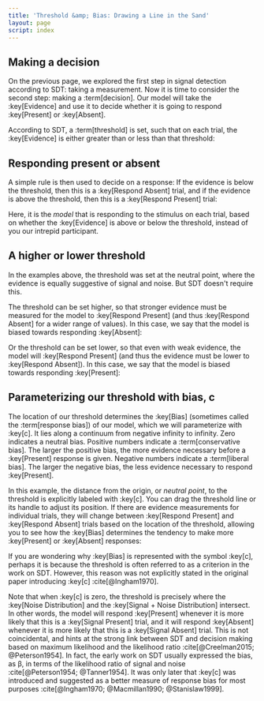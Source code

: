```yaml
---
title: 'Threshold &amp; Bias: Drawing a Line in the Sand'
layout: page
script: index
---
```


## Making a decision

On the previous page, we explored the first step in signal detection according to SDT: taking a
measurement. Now it is time to consider the second step: making a :term[decision]. Our model will
take the :key[Evidence] and use it to decide whether it is going to respond :key[Present] or
:key[Absent].

According to SDT, a :term[threshold] is set, such that on each trial, the :key[Evidence] is either
greater than or less than that threshold:

<sdt-example-model>
  <sdt-control run pause reset trials="10" duration="500"></sdt-control>
  <rdk-task count="100" coherence=".5" trials="10" duration="500" wait="500" iti="500"></rdk-task>
  <sdt-model histogram threshold color="none" d="2.5" c="0"></sdt-model>
</sdt-example-model>

## Responding present or absent

A simple rule is then used to decide on a response: If the evidence is below the threshold, then
this is a :key[Respond Absent] trial, and if the evidence is above the threshold, then this is a
:key[Respond Present] trial:

<sdt-example-model>
  <sdt-control run pause reset trials="10" duration="500"></sdt-control>
  <rdk-task count="100" coherence=".5" trials="10" duration="500" wait="500" iti="500"></rdk-task>
  <sdt-model histogram threshold color="response" d="2.5" c="0"></sdt-model>
  <sdt-response feedback="none"></sdt-response>
</sdt-example-model>

Here, it is the *model* that is responding to the stimulus on each trial, based on whether the
:key[Evidence] is above or below the threshold, instead of you our intrepid participant.

## A higher or lower threshold

In the examples above, the threshold was set at the neutral point, where the evidence is equally
suggestive of signal and noise. But SDT doesn't require this.

The threshold can be set higher, so that stronger evidence must be measured for the model to
:key[Respond Present] (and thus :key[Respond Absent] for a wider range of values). In this case, we
say that the model is biased towards responding :key[Absent]:

<sdt-example-model>
  <sdt-control run pause reset trials="10" duration="500"></sdt-control>
  <rdk-task count="100" coherence=".5" trials="10" duration="500" wait="500" iti="500"></rdk-task>
  <sdt-model histogram threshold color="response" d="2.5" c="2"></sdt-model>
  <sdt-response feedback="none"></sdt-response>
</sdt-example-model>

Or the threshold can be set lower, so that even with weak evidence, the model will :key[Respond
Present] (and thus the evidence must be lower to :key[Respond Absent]). In this case, we say that
the model is biased towards responding :key[Present]:

<sdt-example-model>
  <sdt-control run pause reset trials="10" duration="500"></sdt-control>
  <rdk-task count="100" coherence=".5" trials="10" duration="500" wait="500" iti="500"></rdk-task>
  <sdt-model histogram threshold color="response" d="2.5" c="-2"></sdt-model>
  <sdt-response feedback="none"></sdt-response>
</sdt-example-model>

## Parameterizing our threshold with bias, <span class="math-var">c</span>

The location of our threshold determines the :key[Bias] (sometimes called the :term[response bias])
of our model, which we will parameterize with :key[c]. It lies along a continuum from negative
infinity to infinity. Zero indicates a neutral bias. Positive numbers indicate a :term[conservative
bias]. The larger the positive bias, the more evidence necessary before a :key[Present] response is
given. Negative numbers indicate a :term[liberal bias]. The larger the negative bias, the less
evidence necessary to respond :key[Present].

In this example, the distance from the origin, or *neutral point*, to the threshold is explicitly
labeled with :key[c]. You can drag the threshold line or its handle to adjust its position. If there
are evidence measurements for individual trials, they will change between :key[Respond Present] and
:key[Respond Absent] trials based on the location of the threshold, allowing you to see how the
:key[Bias] determines the tendency to make more :key[Present] or :key[Absent] responses:

<sdt-example-model>
  <sdt-control run pause reset trials="10" duration="500"></sdt-control>
  <rdk-task count="100" coherence=".5" trials="10" duration="500" wait="500" iti="500"></rdk-task>
  <sdt-model interactive threshold bias histogram color="response" d="2.5" c="1"></sdt-model>
  <sdt-response feedback="none"></sdt-response>
</sdt-example-model>

If you are wondering why :key[Bias] is represented with the symbol :key[c], perhaps it is because
the threshold is often referred to as a <span class="math-var">c</span>riterion in the work on SDT.
However, this reason was not explicitly stated in the original paper introducing :key[c]
:cite[@Ingham1970].

Note that when :key[c] is zero, the threshold is precisely where the :key[Noise Distribution] and
the :key[Signal + Noise Distribution] intersect. In other words, the model will respond
:key[Present] whenever it is more likely that this is a :key[Signal Present] trial, and it will
respond :key[Absent] whenever it is more likely that this is a :key[Signal Absent] trial. This is
not coincidental, and hints at the strong link between SDT and decision making based on maximum
likelihood and the likelihood ratio :cite[@Creelman2015; @Peterson1954]. In fact, the early work on
SDT usually expressed the bias, as <span class="math-var">β</span>, in terms of the likelihood ratio
of signal and noise :cite[@Peterson1954; @Tanner1954]. It was only later that :key[c] was introduced
and suggested as a better measure of response bias for most purposes :cite[@Ingham1970;
@Macmillan1990; @Stanislaw1999].

<!--

## Perspectives on the relationship between model and performance

<sdt-example-interactive>
  <sdt-control color="outcome"></sdt-control>
  <sdt-table numeric interactive summary="stimulusRates responseRates accuracy"
    hits="80" misses="20" false-alarms="10" correct-rejections="90"></sdt-table>
  <sdt-model interactive threshold bias distributions sensitivity color="outcome"></sdt-model>
</sdt-example-interactive>

## New syntax for bracketed spans and fenced divs

:::{.outer}
This is a [test]{}.
This is a [real test]{.test}!

  :::{.inner2}
  This is a [bad test] {you know?}

  Let's get [real]{b .potato .banana #ice-cream stuff=good llama=moo}.
  :::

:::

-->

